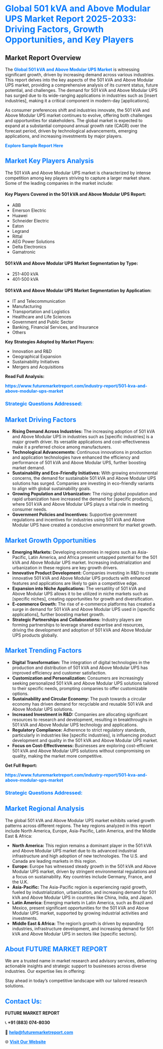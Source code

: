 <h1 style="color: #007BFF;">Global 501 kVA and Above Modular UPS Market Report 2025-2033: Driving Factors, Growth Opportunities, and Key Players</h1>

<section id="overview">
<h2>Market Report Overview</h2>
<p>The <a href="https://www.futuremarketreport.com/industry-report/501-kva-and-above-modular-ups-market" style="color: #007BFF; text-decoration: none;"><strong>Global 501 kVA and Above Modular UPS Market</strong></a> is witnessing significant growth, driven by increasing demand across various industries. This report delves into the key aspects of the 501 kVA and Above Modular UPS market, providing a comprehensive analysis of its current status, future potential, and challenges. The demand for 501 kVA and Above Modular UPS has surged due to its wide-ranging applications in industries such as [insert industries], making it a critical component in modern-day [applications].</p>
<p>As consumer preferences shift and industries innovate, the 501 kVA and Above Modular UPS market continues to evolve, offering both challenges and opportunities for stakeholders. The global market is expected to expand at a substantial compound annual growth rate (CAGR) over the forecast period, driven by technological advancements, emerging applications, and increasing investments by major players.</p>
</section>

<section id="overview">
<p><a href="https://www.futuremarketreport.com/request-sample/reportId=35807" style="color: #007BFF; text-decoration: none;"><strong>Explore Sample Report Here</strong></a></p>
</section>

<section id="key-players">
<h2 style="color: #007BFF;">Market Key Players Analysis</h2>
<p>The 501 kVA and Above Modular UPS market is characterized by intense competition among key players striving to capture a larger market share. Some of the leading companies in the market include:</p>
<h4>Key Players Covered in the 501 kVA and Above Modular UPS Report:</h4>
<ul><li>ABB</li><li>Emerson Electric</li><li>Huawei</li><li>Schneider Electric</li><li>Eaton</li><li>Legrand</li><li>Rittal</li><li>AEG Power Solutions</li><li>Delta Electronics</li><li>Gamatronic</li></ul>
<h4>501 kVA and Above Modular UPS Market Segmentation by Type:</h4>
<ul><li>251-400 kVA</li><li>401-500 kVA</li></ul>

<h4>501 kVA and Above Modular UPS Market Segmentation by Application:</h4>
<ul><li>IT and Telecommunication</li><li>Manufacturing</li><li>Transportation and Logistics</li><li>Healthcare and Life Sciences</li><li>Government and Public Sector</li><li>Banking, Financial Services, and Insurance</li><li>Others</li></ul>
<p><strong>Key Strategies Adopted by Market Players:</strong></p>
<ul>
<li>Innovation and R&D</li>
<li>Geographical Expansion</li>
<li>Sustainability Initiatives</li>
<li>Mergers and Acquisitions</li>
</ul>
</section>

<section>
<p><strong>Read Full Analysis: </strong></p><a href="https://www.futuremarketreport.com/industry-report/501-kva-and-above-modular-ups-market" style="color: #007BFF; text-decoration: none;"><strong>https://www.futuremarketreport.com/industry-report/501-kva-and-above-modular-ups-market</strong></a>
<h3 style="color: #007BFF;">Strategic Questions Addressed:</h3>
</section>

<section id="driving-factors">
<h2 style="color: #007BFF;">Market Driving Factors</h2>
<ul>
<li><strong>Rising Demand Across Industries:</strong> The increasing adoption of 501 kVA and Above Modular UPS in industries such as [specific industries] is a major growth driver. Its versatile applications and cost-effectiveness make it a preferred choice among manufacturers.</li>
<li><strong>Technological Advancements:</strong> Continuous innovations in production and application technologies have enhanced the efficiency and performance of 501 kVA and Above Modular UPS, further boosting market demand.</li>
<li><strong>Sustainability and Eco-Friendly Initiatives:</strong> With growing environmental concerns, the demand for sustainable 501 kVA and Above Modular UPS solutions has surged. Companies are investing in eco-friendly variants to align with global sustainability goals.</li>
<li><strong>Growing Population and Urbanization:</strong> The rising global population and rapid urbanization have increased the demand for [specific products], where 501 kVA and Above Modular UPS plays a vital role in meeting consumer needs.</li>
<li><strong>Government Policies and Incentives:</strong> Supportive government regulations and incentives for industries using 501 kVA and Above Modular UPS have created a conducive environment for market growth.</li>
</ul>
</section>

<section id="growth-opportunities">
<h2 style="color: #007BFF;">Market Growth Opportunities</h2>
<ul>
<li><strong>Emerging Markets:</strong> Developing economies in regions such as Asia-Pacific, Latin America, and Africa present untapped potential for the 501 kVA and Above Modular UPS market. Increasing industrialization and urbanization in these regions are key growth drivers.</li>
<li><strong>Innovative Product Development:</strong> Companies investing in R&D to create innovative 501 kVA and Above Modular UPS products with enhanced features and applications are likely to gain a competitive edge.</li>
<li><strong>Expansion into Niche Applications:</strong> The versatility of 501 kVA and Above Modular UPS allows it to be utilized in niche markets such as [specific niches], creating opportunities for growth and diversification.</li>
<li><strong>E-commerce Growth:</strong> The rise of e-commerce platforms has created a surge in demand for 501 kVA and Above Modular UPS used in [specific applications], further boosting market growth.</li>
<li><strong>Strategic Partnerships and Collaborations:</strong> Industry players are forming partnerships to leverage shared expertise and resources, driving the development and adoption of 501 kVA and Above Modular UPS products globally.</li>
</ul>
</section>

<section id="trending-factors">
<h2 style="color: #007BFF;">Market Trending Factors</h2>
<ul>
<li><strong>Digital Transformation:</strong> The integration of digital technologies in the production and distribution of 501 kVA and Above Modular UPS has improved efficiency and customer satisfaction.</li>
<li><strong>Customization and Personalization:</strong> Consumers are increasingly seeking personalized 501 kVA and Above Modular UPS solutions tailored to their specific needs, prompting companies to offer customizable options.</li>
<li><strong>Sustainability and Circular Economy:</strong> The push towards a circular economy has driven demand for recyclable and reusable 501 kVA and Above Modular UPS solutions.</li>
<li><strong>Increased Investment in R&D:</strong> Companies are allocating significant resources to research and development, resulting in breakthroughs in 501 kVA and Above Modular UPS technology and applications.</li>
<li><strong>Regulatory Compliance:</strong> Adherence to strict regulatory standards, particularly in industries like [specific industries], is influencing product development and quality in the 501 kVA and Above Modular UPS market.</li>
<li><strong>Focus on Cost-Effectiveness:</strong> Businesses are exploring cost-efficient 501 kVA and Above Modular UPS solutions without compromising on quality, making the market more competitive.</li>
</ul>
</section>

<section>
<p><strong>Get Full Report: </strong></p><a href="https://www.futuremarketreport.com/industry-report/501-kva-and-above-modular-ups-market" style="color: #007BFF; text-decoration: none;"><strong>https://www.futuremarketreport.com/industry-report/501-kva-and-above-modular-ups-market</strong></a>
<h3 style="color: #007BFF;">Strategic Questions Addressed:</h3>
</section>


<section id="regional-analysis">
<h2 style="color: #007BFF;">Market Regional Analysis</h2>
<p>The global 501 kVA and Above Modular UPS market exhibits varied growth patterns across different regions. The key regions analyzed in this report include North America, Europe, Asia-Pacific, Latin America, and the Middle East & Africa:</p>
<ul>
<li><strong>North America:</strong> This region remains a dominant player in the 501 kVA and Above Modular UPS market due to its advanced industrial infrastructure and high adoption of new technologies. The U.S. and Canada are leading markets in this region.</li>
<li><strong>Europe:</strong> Europe has witnessed steady growth in the 501 kVA and Above Modular UPS market, driven by stringent environmental regulations and a focus on sustainability. Key countries include Germany, France, and the U.K.</li>
<li><strong>Asia-Pacific:</strong> The Asia-Pacific region is experiencing rapid growth, fueled by industrialization, urbanization, and increasing demand for 501 kVA and Above Modular UPS in countries like China, India, and Japan.</li>
<li><strong>Latin America:</strong> Emerging markets in Latin America, such as Brazil and Mexico, present significant opportunities for the 501 kVA and Above Modular UPS market, supported by growing industrial activities and investments.</li>
<li><strong>Middle East & Africa:</strong> The region’s growth is driven by expanding industries, infrastructure development, and increasing demand for 501 kVA and Above Modular UPS in sectors like [specific sectors].</li>
</ul>
</section>

<footer>
<h2 style="color: #007BFF;">About FUTURE MARKET REPORT</h2>
<p>We are a trusted name in market research and advisory services, delivering actionable insights and strategic support to businesses across diverse industries. Our expertise lies in offering:</p>

<p>Stay ahead in today’s competitive landscape with our tailored research solutions.</p>

<h2 style="color: #007BFF;">Contact Us:</h2>
<p><strong>FUTURE MARKET REPORT</strong></p>
<p>📞 <strong>+91 (883) 074-8030</strong></p>
<p>📧 <strong><a href="mailto:help@futuremarketreport.com" style="color: #007BFF;">help@futuremarketreport.com</a></strong></p>
<p>🌐 <strong><a href="https://www.futuremarketreport.com/" style="color: #007BFF;">Visit Our Website</a></strong></p>
</footer>